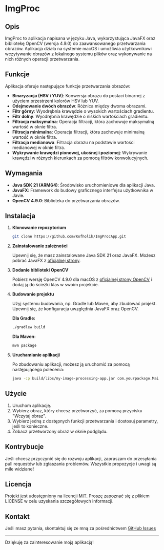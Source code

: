 # ImgProc

## Opis

ImgProc to aplikacja napisana w języku Java, wykorzystująca JavaFX oraz bibliotekę OpenCV (wersja 4.9.0) do zaawansowanego przetwarzania obrazów. Aplikacja działa na systemie macOS i umożliwia użytkownikowi wczytywanie obrazów z lokalnego systemu plików oraz wykonywanie na nich różnych operacji przetwarzania.

## Funkcje

Aplikacja oferuje następujące funkcje przetwarzania obrazów:

- **Binaryzacja (HSV i YUV)**: Konwersja obrazu do postaci binarnej z użyciem przestrzeni kolorów HSV lub YUV.
- **Odejmowanie dwóch obrazów**: Różnica między dwoma obrazami.
- **Filtr górny**: Wyodrębnia krawędzie o wysokich wartościach gradientu.
- **Filtr dolny**: Wyodrębnia krawędzie o niskich wartościach gradientu.
- **Filtracja maksymalna**: Operacja filtracji, która zachowuje maksymalną wartość w oknie filtra.
- **Filtracja minimalna**: Operacja filtracji, która zachowuje minimalną wartość w oknie filtra.
- **Filtracja medianowa**: Filtracja obrazu na podstawie wartości medianowej w oknie filtra.
- **Wykrywanie krawędzi pionowej, ukośnej i poziomej**: Wykrywanie krawędzi w różnych kierunkach za pomocą filtrów konwolucyjnych.

## Wymagania

- **Java SDK 21 (ARM64)**: Środowisko uruchomieniowe dla aplikacji Java.
- **JavaFX**: Framework do budowy graficznego interfejsu użytkownika w Javie.
- **OpenCV 4.9.0**: Biblioteka do przetwarzania obrazów.

## Instalacja

1. **Klonowanie repozytorium**

   ```bash
   git clone https://github.com/Kofholik/ImgProcApp.git
   ```

2. **Zainstalowanie zależności**

   Upewnij się, że masz zainstalowane Java SDK 21 oraz JavaFX. Możesz pobrać JavaFX z [oficjalnej strony](https://openjfx.io/).

3. **Dodanie biblioteki OpenCV**

   Pobierz wersję OpenCV 4.9.0 dla macOS z [oficjalnej strony OpenCV](https://opencv.org/releases/) i dodaj ją do ścieżki klas w swoim projekcie.

4. **Budowanie projektu**

   Użyj systemu budowania, np. Gradle lub Maven, aby zbudować projekt. Upewnij się, że konfiguracja uwzględnia JavaFX oraz OpenCV.

   **Dla Gradle:**

   ```bash
   ./gradlew build
   ```

   **Dla Maven:**

   ```bash
   mvn package
   ```

5. **Uruchamianie aplikacji**

   Po zbudowaniu aplikacji, możesz ją uruchomić za pomocą następującego polecenia:

   ```bash
   java -cp build/libs/my-image-processing-app.jar com.yourpackage.Main
   ```

## Użycie

1. Uruchom aplikację.
2. Wybierz obraz, który chcesz przetworzyć, za pomocą przycisku "Wczytaj obraz".
3. Wybierz jedną z dostępnych funkcji przetwarzania i dostosuj parametry, jeśli to konieczne.
4. Zobacz przetworzony obraz w oknie podglądu.

## Kontrybucje

Jeśli chcesz przyczynić się do rozwoju aplikacji, zapraszam do przesyłania pull requestów lub zgłaszania problemów. Wszystkie propozycje i uwagi są mile widziane!

## Licencja

Projekt jest udostępniony na licencji [MIT](LICENSE). Proszę zapoznać się z plikiem LICENSE w celu uzyskania szczegółowych informacji.

## Kontakt

Jeśli masz pytania, skontaktuj się ze mną za pośrednictwem [GitHub Issues](https://github.com/yourusername/my-image-processing-app/issues)

---

Dziękuję za zainteresowanie moją aplikacją!